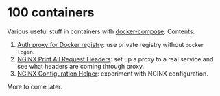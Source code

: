 # 100 containers

Various useful stuff in containers with [docker-compose](https://docs.docker.com/compose/install/). Contents:

1. [Auth proxy for Docker registry](nginx-docker-registry-auth-proxy): use private registry without `docker login`. 
1. [NGINX Print All Request Headers](nginx-print-request-headers): set up a proxy to a real service and see what headers are coming through proxy.
1. [NGINX Configuration Helper](nginx-test-config): experiment with NGINX configuration.

More to come later.
